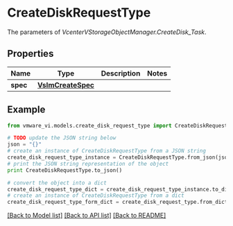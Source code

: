 # CreateDiskRequestType

The parameters of *VcenterVStorageObjectManager.CreateDisk_Task*. 

## Properties
Name | Type | Description | Notes
------------ | ------------- | ------------- | -------------
**spec** | [**VslmCreateSpec**](VslmCreateSpec.md) |  | 

## Example

```python
from vmware_vi.models.create_disk_request_type import CreateDiskRequestType

# TODO update the JSON string below
json = "{}"
# create an instance of CreateDiskRequestType from a JSON string
create_disk_request_type_instance = CreateDiskRequestType.from_json(json)
# print the JSON string representation of the object
print CreateDiskRequestType.to_json()

# convert the object into a dict
create_disk_request_type_dict = create_disk_request_type_instance.to_dict()
# create an instance of CreateDiskRequestType from a dict
create_disk_request_type_form_dict = create_disk_request_type.from_dict(create_disk_request_type_dict)
```
[[Back to Model list]](../README.md#documentation-for-models) [[Back to API list]](../README.md#documentation-for-api-endpoints) [[Back to README]](../README.md)


